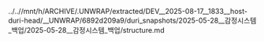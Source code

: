 ../..//mnt/h/ARCHIVE/.UNWRAP/extracted/DEV__2025-08-17__1833__host-duri-head/__UNWRAP/6892d209a9/duri_snapshots/2025-05-28__감정시스템_백업/2025-05-28__감정시스템_백업/structure.md